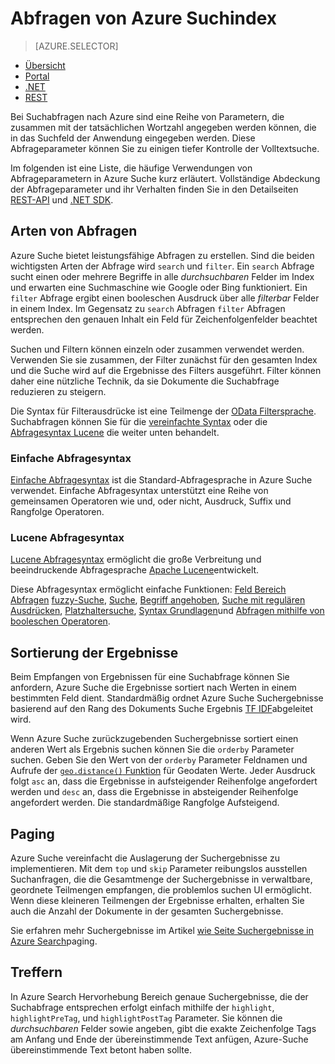 <properties
    pageTitle="Abfragen von Azure Suchindex | Microsoft Azure | Gehostete Cloud-Suchdienst"
    description="Erstellen einer Suchabfrage in Azure Suche und Suchparameter Suchergebnisse filtern und Sortieren verwenden."
    services="search"
    manager="jhubbard"
    documentationCenter=""
    authors="ashmaka"
/>

<tags
    ms.service="search"
    ms.devlang="na"
    ms.workload="search"
    ms.topic="get-started-article"
    ms.tgt_pltfrm="na"
    ms.date="08/29/2016"
    ms.author="ashmaka"/>

# <a name="query-your-azure-search-index"></a>Abfragen von Azure Suchindex
> [AZURE.SELECTOR]
- [Übersicht](search-query-overview.md)
- [Portal](search-explorer.md)
- [.NET](search-query-dotnet.md)
- [REST](search-query-rest-api.md)

Bei Suchabfragen nach Azure sind eine Reihe von Parametern, die zusammen mit der tatsächlichen Wortzahl angegeben werden können, die in das Suchfeld der Anwendung eingegeben werden. Diese Abfrageparameter können Sie zu einigen tiefer Kontrolle der Volltextsuche.

Im folgenden ist eine Liste, die häufige Verwendungen von Abfrageparametern in Azure Suche kurz erläutert. Vollständige Abdeckung der Abfrageparameter und ihr Verhalten finden Sie in den Detailseiten [REST-API](https://msdn.microsoft.com/library/azure/dn798927.aspx) und [.NET SDK](https://msdn.microsoft.com/library/azure/microsoft.azure.search.models.searchparameters_properties.aspx).

## <a name="types-of-queries"></a>Arten von Abfragen

Azure Suche bietet leistungsfähige Abfragen zu erstellen. Sind die beiden wichtigsten Arten der Abfrage wird `search` und `filter`. Ein `search` Abfrage sucht einen oder mehrere Begriffe in alle _durchsuchbaren_ Felder im Index und erwarten eine Suchmaschine wie Google oder Bing funktioniert. Ein `filter` Abfrage ergibt einen booleschen Ausdruck über alle _filterbar_ Felder in einem Index. Im Gegensatz zu `search` Abfragen `filter` Abfragen entsprechen den genauen Inhalt ein Feld für Zeichenfolgenfelder beachtet werden.

Suchen und Filtern können einzeln oder zusammen verwendet werden. Verwenden Sie sie zusammen, der Filter zunächst für den gesamten Index und die Suche wird auf die Ergebnisse des Filters ausgeführt. Filter können daher eine nützliche Technik, da sie Dokumente die Suchabfrage reduzieren zu steigern.

Die Syntax für Filterausdrücke ist eine Teilmenge der [OData Filtersprache](https://msdn.microsoft.com/library/azure/dn798921.aspx). Suchabfragen können Sie für die [vereinfachte Syntax](https://msdn.microsoft.com/library/azure/dn798920.aspx) oder die [Abfragesyntax Lucene](https://msdn.microsoft.com/library/azure/mt589323.aspx) die weiter unten behandelt.

### <a name="simple-query-syntax"></a>Einfache Abfragesyntax
[Einfache Abfragesyntax](https://msdn.microsoft.com/library/azure/dn798920.aspx) ist die Standard-Abfragesprache in Azure Suche verwendet. Einfache Abfragesyntax unterstützt eine Reihe von gemeinsamen Operatoren wie und, oder nicht, Ausdruck, Suffix und Rangfolge Operatoren.

### <a name="lucene-query-syntax"></a>Lucene Abfragesyntax
[Lucene Abfragesyntax](https://msdn.microsoft.com/library/azure/mt589323.aspx) ermöglicht die große Verbreitung und beeindruckende Abfragesprache [Apache Lucene](https://lucene.apache.org/core/4_10_2/queryparser/org/apache/lucene/queryparser/classic/package-summary.html)entwickelt.

Diese Abfragesyntax ermöglicht einfache Funktionen: [Feld Bereich Abfragen](https://msdn.microsoft.com/library/azure/mt589323.aspx#bkmk_fields) [fuzzy-Suche](https://msdn.microsoft.com/library/azure/mt589323.aspx#bkmk_fuzzy), [Suche](https://msdn.microsoft.com/library/azure/mt589323.aspx#bkmk_proximity), [Begriff angehoben](https://msdn.microsoft.com/library/azure/mt589323.aspx#bkmk_termboost), [Suche mit regulären Ausdrücken](https://msdn.microsoft.com/library/azure/mt589323.aspx#bkmk_regex), [Platzhaltersuche](https://msdn.microsoft.com/library/azure/mt589323.aspx#bkmk_wildcard), [Syntax Grundlagen](https://msdn.microsoft.com/library/azure/mt589323.aspx#bkmk_syntax)und [Abfragen mithilfe von booleschen Operatoren](https://msdn.microsoft.com/library/azure/mt589323.aspx#bkmk_boolean).



## <a name="ordering-results"></a>Sortierung der Ergebnisse
Beim Empfangen von Ergebnissen für eine Suchabfrage können Sie anfordern, Azure Suche die Ergebnisse sortiert nach Werten in einem bestimmten Feld dient. Standardmäßig ordnet Azure Suche Suchergebnisse basierend auf den Rang des Dokuments Suche Ergebnis [TF IDF](https://en.wikipedia.org/wiki/Tf%E2%80%93idf)abgeleitet wird.

Wenn Azure Suche zurückzugebenden Suchergebnisse sortiert einen anderen Wert als Ergebnis suchen können Sie die `orderby` Parameter suchen. Geben Sie den Wert von der `orderby` Parameter Feldnamen und Aufrufe der [ `geo.distance()` Funktion](https://msdn.microsoft.com/library/azure/dn798921.aspx) für Geodaten Werte. Jeder Ausdruck folgt `asc` an, dass die Ergebnisse in aufsteigender Reihenfolge angefordert werden und `desc` an, dass die Ergebnisse in absteigender Reihenfolge angefordert werden. Die standardmäßige Rangfolge Aufsteigend.

## <a name="paging"></a>Paging
Azure Suche vereinfacht die Auslagerung der Suchergebnisse zu implementieren. Mit dem `top` und `skip` Parameter reibungslos ausstellen Suchanfragen, die die Gesamtmenge der Suchergebnisse in verwaltbare, geordnete Teilmengen empfangen, die problemlos suchen UI ermöglicht. Wenn diese kleineren Teilmengen der Ergebnisse erhalten, erhalten Sie auch die Anzahl der Dokumente in der gesamten Suchergebnisse.

Sie erfahren mehr Suchergebnisse im Artikel [wie Seite Suchergebnisse in Azure Search](search-pagination-page-layout.md)paging.


## <a name="hit-highlighting"></a>Treffern
In Azure Search Hervorhebung Bereich genaue Suchergebnisse, die der Suchabfrage entsprechen erfolgt einfach mithilfe der `highlight`, `highlightPreTag`, und `highlightPostTag` Parameter. Sie können die _durchsuchbaren_ Felder sowie angeben, gibt die exakte Zeichenfolge Tags am Anfang und Ende der übereinstimmende Text anfügen, Azure-Suche übereinstimmende Text betont haben sollte.
